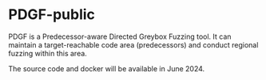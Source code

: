 # PDGF-public
PDGF is a Predecessor-aware Directed Greybox Fuzzing tool. It can maintain a target-reachable code area (predecessors) and conduct regional fuzzing within this area.

The source code and docker will be available in June 2024.
